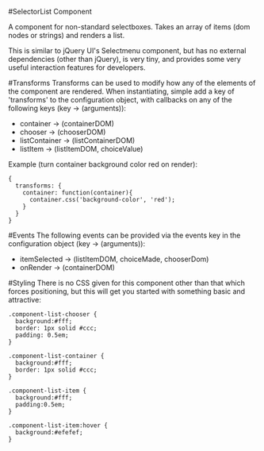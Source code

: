 #SelectorList Component

A component for non-standard selectboxes. Takes an array of items (dom nodes or strings) and renders a list.

This is similar to jQuery UI's Selectmenu component, but has no external dependencies (other than jQuery), is very tiny, and provides some very useful interaction features for developers.


#Transforms
Transforms can be used to modify how any of the elements of the component are rendered. When instantiating, simple add a key of 'transforms' to the configuration object, with callbacks on any of the following keys (key -> (arguments)):

- container -> (containerDOM)
- chooser -> (chooserDOM)
- listContainer -> (listContainerDOM)
- listItem -> (listItemDOM, choiceValue)

Example (turn container background color red on render):
```
{
  transforms: {
    container: function(container){
      container.css('background-color', 'red');
    }
  }
}
```

#Events
The following events can be provided via the events key in the configuration object (key -> (arguments)):

- itemSelected -> (listItemDOM, choiceMade, chooserDom)
- onRender -> (containerDOM)

#Styling
There is no CSS given for this component other than that which forces positioning, but this will get you started with something basic and attractive:

```
.component-list-chooser {
  background:#fff;
  border: 1px solid #ccc;
  padding: 0.5em;
}

.component-list-container {
  background:#fff;
  border: 1px solid #ccc;
}

.component-list-item {
  background:#fff;
  padding:0.5em;
}

.component-list-item:hover {
  background:#efefef;
}
```


